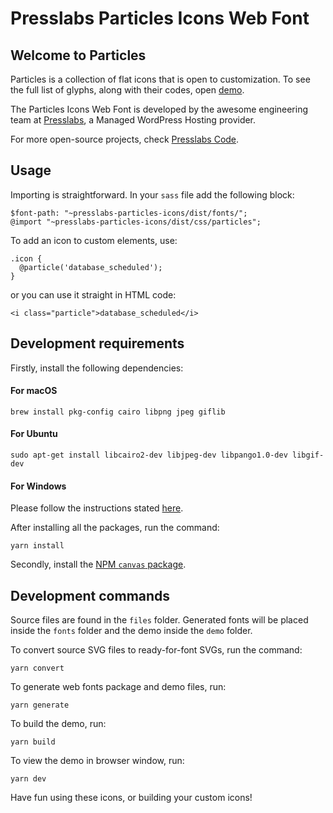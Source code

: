 # Presslabs Particles Icons Web Font

## Welcome to Particles
Particles is a collection of flat icons that is open to customization. To see the full list of glyphs, along with their codes, open [demo](https://www.presslabs.org/particles/).

The Particles Icons Web Font is developed by the awesome engineering team at [Presslabs](https://www.presslabs.com/),
a Managed WordPress Hosting provider.

For more open-source projects, check [Presslabs Code](https://www.presslabs.org/).

## Usage
Importing is straightforward. In your `sass` file add the following block:
```
$font-path: "~presslabs-particles-icons/dist/fonts/";
@import "~presslabs-particles-icons/dist/css/particles";
```

To add an icon to custom elements, use:
```
.icon {
  @particle('database_scheduled');
}
```
or you can use it straight in HTML code:
```
<i class="particle">database_scheduled</i>
```

## Development requirements
Firstly, install the following dependencies:

#### For macOS
```
brew install pkg-config cairo libpng jpeg giflib
```
#### For Ubuntu
```
sudo apt-get install libcairo2-dev libjpeg-dev libpango1.0-dev libgif-dev
```
#### For Windows
Please follow the instructions stated [here](https://github.com/Automattic/node-canvas/wiki/Installation---Windows).

After installing all the packages, run the command:
```
yarn install
```

Secondly, install the [NPM `canvas` package](https://www.npmjs.com/package/canvas).

## Development commands
Source files are found in the `files` folder. Generated fonts will be placed inside the `fonts` folder and the demo inside the `demo` folder.

To convert source SVG files to ready-for-font SVGs, run the command:
```
yarn convert
```

To generate web fonts package and demo files, run:
```
yarn generate
```

To build the demo, run:
```
yarn build
```

To view the demo in browser window, run:
```
yarn dev
```
Have fun using these icons, or building your custom icons!

